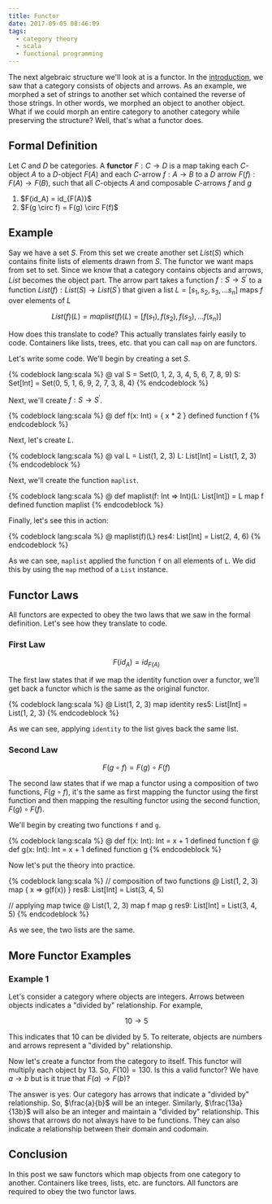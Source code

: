 ```yaml
---
title: Functor
date: 2017-09-05 08:46:09
tags:
  - category theory
  - scala
  - functional programming
---
```


The next algebraic structure we'll look at is a functor. In the [introduction](http://fasihkhatib.com/2017/08/08/category-theory-intro/), we saw that a category consists of objects and arrows. As an example, we morphed a set of strings to another set which contained the reverse of those strings. In other words, we morphed an object to another object. What if we could morph an entire category to another category while preserving the structure? Well, that's what a functor does.

## Formal Definition

Let $C$ and $D$ be categories. A **functor** $F: C \rightarrow D$ is a map taking each $C$-object $A$ to a $D$-object $F(A)$ and each $C$-arrow $f: A \rightarrow B$ to a $D$ arrow $F(f): F(A) \rightarrow F(B)$, such that all $C$-objects $A$ and composable $C$-arrows $f$ and $g$ 

<ol>
<li> $F(id_A) = id_{F(A)}$ </li>
<li> $F(g \circ f) = F(g) \circ F(f)$
</ol>

## Example

Say we have a set $S$. From this set we create another set $List(S)$ which contains finite lists of elements drawn from $S$. The functor we want maps from set to set. Since we know that a category contains objects and arrows, $List$ becomes the object part. The arrow part takes a function $f:S \rightarrow S^\prime$ to a function $List(f): List(S) \rightarrow List(S^\prime)$ that given a list $L = [s_1, s_2, s_3, ... s_n]$ maps $f$ over elements of $L$

$$
List(f)(L) = maplist(f)(L) = [f(s_1), f(s_2), f(s_3), ... f(s_n)]
$$ 

How does this translate to code? This actually translates fairly easily to code. Containers like lists, trees, etc. that you can call `map` on are functors.   

Let's write some code. We'll begin by creating a set $S$.

{% codeblock lang:scala %}
@ val S = Set(0, 1, 2, 3, 4, 5, 6, 7, 8, 9)
S: Set[Int] = Set(0, 5, 1, 6, 9, 2, 7, 3, 8, 4)
{% endcodeblock %}

Next, we'll create $f: S \rightarrow S^\prime$.

{% codeblock lang:scala %}
@ def f(x: Int) = { x * 2 }
defined function f
{% endcodeblock %}

Next, let's create $L$.

{% codeblock lang:scala %}
@ val L = List(1, 2, 3)
L: List[Int] = List(1, 2, 3)
{% endcodeblock %}

Next, we'll create the function `maplist`.

{% codeblock lang:scala %}
@ def maplist(f: Int => Int)(L: List[Int]) = L map f
defined function maplist
{% endcodeblock %}

Finally, let's see this in action:

{% codeblock lang:scala %}
@ maplist(f)(L)
res4: List[Int] = List(2, 4, 6)
{% endcodeblock %}

As we can see, `maplist` applied the function `f` on all elements of `L`. We did this by using the `map` method of a `List` instance. 

## Functor Laws

All functors are expected to obey the two laws that we saw in the formal definition. Let's see how they translate to code.

### First Law

$$F(id_A) = id_{F(A)}$$

The first law states that if we map the identity function over a functor, we'll get back a functor which is the same as the original functor.

{% codeblock lang:scala %}
@ List(1, 2, 3) map identity
res5: List[Int] = List(1, 2, 3)
{% endcodeblock %}

As we can see, applying `identity` to the list gives back the same list.

### Second Law

$$F(g \circ f) = F(g) \circ F(f)$$

The second law states that if we map a functor using a composition of two functions, $F(g \circ f)$, it's the same as first mapping the functor using the first function and then mapping the resulting functor using the second function, $F(g) \circ F(f)$.

We'll begin by creating two functions `f` and `g`.

{% codeblock lang:scala %}
@ def f(x: Int): Int = x + 1
defined function f
@ def g(x: Int): Int = x + 1
defined function g
{% endcodeblock %}

Now let's put the theory into practice.

{% codeblock lang:scala %}
// composition of two functions
@ List(1, 2, 3) map { x => g(f(x)) }
res8: List[Int] = List(3, 4, 5)

// applying map twice
@ List(1, 2, 3) map f map g
res9: List[Int] = List(3, 4, 5)
{% endcodeblock %}

As we see, the two lists are the same.

## More Functor Examples

### Example 1

Let's consider a category where objects are integers. Arrows between objects indicates a "divided by" relationship. For example,

$$
10 \rightarrow 5
$$

This indicates that 10 can be divided by 5. To reiterate, objects are numbers and arrows represent a "divided by" relationship. 

Now let's create a functor from the category to itself. This functor will multiply each object by 13. So, $F(10) = 130$. Is this a valid functor? We have $a \rightarrow b$ but is it true that $F(a) \rightarrow F(b)$?

The answer is yes. Our category has arrows that indicate a "divided by" relationship. So, $\frac{a}{b}$ will be an integer. Similarly, $\frac{13a}{13b}$ will also be an integer and maintain a "divided by" relationship. This shows that arrows do not always have to be functions. They can also indicate a relationship between their domain and codomain.


## Conclusion

In this post we saw functors which map objects from one category to another. Containers like trees, lists, etc. are functors. All functors are required to obey the two functor laws.
